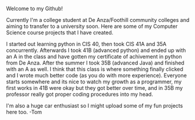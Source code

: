 Welcome to my Github!

Currently I'm a college student at De Anza/Foothill community colleges and aiming to transfer to a university soon.
Here are some of my Computer Science course projects that I have created.

I started out learning python in CIS 40, then took CIS 41A and 35A concurrently. 
Afterwards I took 41B (advanced python) and ended up with an A in the class and have gotten my certificate of achivement in python from De Anza.
After the summer I took 35B (advanced Java) and finished with an A as well. I think that this class is where something finally clicked and I wrote much better code
(as you do with more experience). Everyone starts somewhere and its nice to watch my growth as a programmer, my first works in 41B were okay but they got better over time, and in 35B my professor really got proper coding procedures into my head.

I'm also a huge car enthusiast so I might upload some of my fun projects here too.
-Tom
